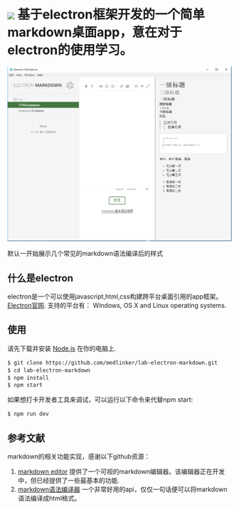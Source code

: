 # <img src="https://cloud.githubusercontent.com/assets/378023/15172388/b2b81950-1790-11e6-9a7c-ccc39912bb3a.png" width="60px" align="center"> 基于electron框架开发的一个简单markdown桌面app，意在对于electron的使用学习。

<img src="https://github.com/medlinker/lab-electron-markdown/blob/master/assets/img/product.png" width="600px">

默认一开始展示几个常见的markdown语法编译后的样式

## 什么是electron

electron是一个可以使用javascript,html,css构建跨平台桌面引用的app框架。[Electron官网](http://electron.atom.io). 支持的平台有： Windows, OS X and Linux operating systems.

## 使用

请先下载并安装 [Node.js](https://nodejs.org) 在你的电脑上.

```bash
$ git clone https://github.com/medlinker/lab-electron-markdown.git
$ cd lab-electron-markdown
$ npm install
$ npm start
```

如果想打卡开发者工具来调试，可以运行以下命令来代替npm start:

```bash
$ npm run dev
```

## 参考文献

markdown的相关功能实现，感谢以下github资源：

1. [markdown editor](https://github.com/lepture/editor) 提供了一个可视的markdown编辑器。该编辑器正在开发中，但已经提供了一些最基本的功能.
2. [markdown语法编译器](https://github.com/evilstreak/markdown-js) 一个非常好用的api，仅仅一句话便可以将markdown语法编译成html格式。

